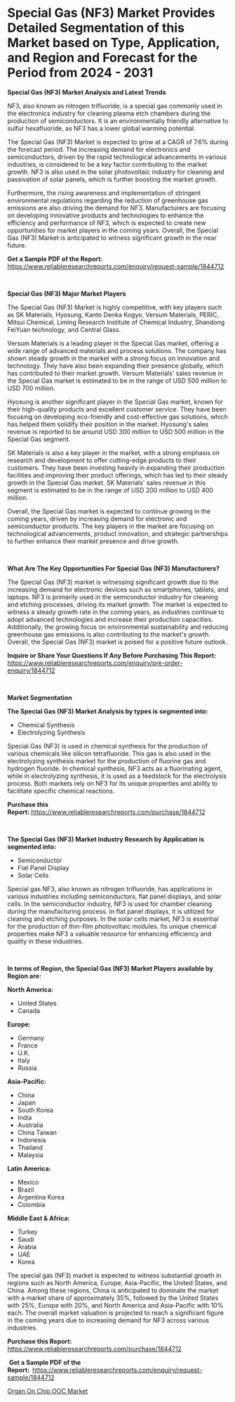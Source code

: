 <p><h1>Special Gas (NF3) Market Provides Detailed Segmentation of this Market based on Type, Application, and Region and Forecast for the Period from 2024 - 2031</h1></p><p><strong>Special Gas (NF3) Market Analysis and Latest Trends</strong></p>
<p><p>NF3, also known as nitrogen trifluoride, is a special gas commonly used in the electronics industry for cleaning plasma etch chambers during the production of semiconductors. It is an environmentally friendly alternative to sulfur hexafluoride, as NF3 has a lower global warming potential. </p><p>The Special Gas (NF3) Market is expected to grow at a CAGR of 7.6% during the forecast period. The increasing demand for electronics and semiconductors, driven by the rapid technological advancements in various industries, is considered to be a key factor contributing to the market growth. NF3 is also used in the solar photovoltaic industry for cleaning and passivation of solar panels, which is further boosting the market growth.</p><p>Furthermore, the rising awareness and implementation of stringent environmental regulations regarding the reduction of greenhouse gas emissions are also driving the demand for NF3. Manufacturers are focusing on developing innovative products and technologies to enhance the efficiency and performance of NF3, which is expected to create new opportunities for market players in the coming years. Overall, the Special Gas (NF3) Market is anticipated to witness significant growth in the near future.</p></p>
<p><strong>Get a Sample PDF of the Report:&nbsp;</strong> <a href="https://www.reliableresearchreports.com/enquiry/request-sample/1844712">https://www.reliableresearchreports.com/enquiry/request-sample/1844712</a></p>
<p>&nbsp;</p>
<p><strong>Special Gas (NF3) Major Market Players</strong></p>
<p><p>The Special Gas (NF3) Market is highly competitive, with key players such as SK Materials, Hyosung, Kanto Denka Kogyo, Versum Materials, PERIC, Mitsui Chemical, Liming Research Institute of Chemical Industry, Shandong FeiYuan technology, and Central Glass.</p><p>Versum Materials is a leading player in the Special Gas market, offering a wide range of advanced materials and process solutions. The company has shown steady growth in the market with a strong focus on innovation and technology. They have also been expanding their presence globally, which has contributed to their market growth. Versum Materials' sales revenue in the Special Gas market is estimated to be in the range of USD 500 million to USD 700 million.</p><p>Hyosung is another significant player in the Special Gas market, known for their high-quality products and excellent customer service. They have been focusing on developing eco-friendly and cost-effective gas solutions, which has helped them solidify their position in the market. Hyosung's sales revenue is reported to be around USD 300 million to USD 500 million in the Special Gas segment.</p><p>SK Materials is also a key player in the market, with a strong emphasis on research and development to offer cutting-edge products to their customers. They have been investing heavily in expanding their production facilities and improving their product offerings, which has led to their steady growth in the Special Gas market. SK Materials' sales revenue in this segment is estimated to be in the range of USD 200 million to USD 400 million. </p><p>Overall, the Special Gas market is expected to continue growing in the coming years, driven by increasing demand for electronic and semiconductor products. The key players in the market are focusing on technological advancements, product innovation, and strategic partnerships to further enhance their market presence and drive growth.</p></p>
<p>&nbsp;</p>
<p><strong>What Are The Key Opportunities For Special Gas (NF3) Manufacturers?</strong></p>
<p><p>The Special Gas (NF3) market is witnessing significant growth due to the increasing demand for electronic devices such as smartphones, tablets, and laptops. NF3 is primarily used in the semiconductor industry for cleaning and etching processes, driving its market growth. The market is expected to witness a steady growth rate in the coming years, as industries continue to adopt advanced technologies and increase their production capacities. Additionally, the growing focus on environmental sustainability and reducing greenhouse gas emissions is also contributing to the market's growth. Overall, the Special Gas (NF3) market is poised for a positive future outlook.</p></p>
<p><strong>Inquire or Share Your Questions If Any Before Purchasing This Report:</strong> <a href="https://www.reliableresearchreports.com/enquiry/pre-order-enquiry/1844712">https://www.reliableresearchreports.com/enquiry/pre-order-enquiry/1844712</a></p>
<p>&nbsp;</p>
<p><strong>Market Segmentation</strong></p>
<p><strong>The Special Gas (NF3) Market Analysis by types is segmented into:</strong></p>
<p><ul><li>Chemical Synthesis</li><li>Electrolyzing Synthesis</li></ul></p>
<p><p>Special Gas (NF3) is used in chemical synthesis for the production of various chemicals like silicon tetrafluoride. This gas is also used in the electrolyzing synthesis market for the production of fluorine gas and hydrogen fluoride. In chemical synthesis, NF3 acts as a fluorinating agent, while in electrolyzing synthesis, it is used as a feedstock for the electrolysis process. Both markets rely on NF3 for its unique properties and ability to facilitate specific chemical reactions.</p></p>
<p><strong>Purchase this Report:&nbsp;</strong><a href="https://www.reliableresearchreports.com/purchase/1844712">https://www.reliableresearchreports.com/purchase/1844712</a></p>
<p>&nbsp;</p>
<p><strong>The Special Gas (NF3) Market Industry Research by Application is segmented into:</strong></p>
<p><ul><li>Semiconductor</li><li>Flat Panel Display</li><li>Solar Cells</li></ul></p>
<p><p>Special gas NF3, also known as nitrogen trifluoride, has applications in various industries including semiconductors, flat panel displays, and solar cells. In the semiconductor industry, NF3 is used for chamber cleaning during the manufacturing process. In flat panel displays, it is utilized for cleaning and etching purposes. In the solar cells market, NF3 is essential for the production of thin-film photovoltaic modules. Its unique chemical properties make NF3 a valuable resource for enhancing efficiency and quality in these industries.</p></p>
<p>&nbsp;</p>
<p><strong>In terms of Region, the Special Gas (NF3) Market Players available by Region are:</strong></p>
<p>
    <p> <strong> North America: </strong>
        <ul>
            <li>United States</li>
            <li>Canada</li>
        </ul>
        </p> 
    <p> <strong> Europe: </strong>
        <ul>
            <li>Germany</li>
            <li>France</li>
            <li>U.K.</li>
            <li>Italy</li>
            <li>Russia</li>
        </ul>
        </p> 
    <p> <strong> Asia-Pacific: </strong>
        <ul>
            <li>China</li>
            <li>Japan</li>
            <li>South Korea</li>
            <li>India</li>
            <li>Australia</li>
            <li>China Taiwan</li>
            <li>Indonesia</li>
            <li>Thailand</li>
            <li>Malaysia</li>
        </ul>
        </p> 
    <p> <strong> Latin America: </strong>
        <ul>
            <li>Mexico</li>
            <li>Brazil</li>
            <li>Argentina Korea</li>
            <li>Colombia</li>
        </ul>
        </p> 
    <p> <strong> Middle East & Africa: </strong>
        <ul>
            <li>Turkey</li>
            <li>Saudi</li>
            <li>Arabia</li>
            <li>UAE</li>
            <li>Korea</li>
        </ul>
    </p>
    </p>
<p><p>The special gas (NF3) market is expected to witness substantial growth in regions such as North America, Europe, Asia-Pacific, the United States, and China. Among these regions, China is anticipated to dominate the market with a market share of approximately 35%, followed by the United States with 25%, Europe with 20%, and North America and Asia-Pacific with 10% each. The overall market valuation is projected to reach a significant figure in the coming years due to increasing demand for NF3 across various industries.</p></p>
<p><strong>Purchase this Report: </strong><a href="https://www.reliableresearchreports.com/purchase/1844712">https://www.reliableresearchreports.com/purchase/1844712</a></p>
<p>&nbsp;<strong>Get a Sample PDF of the Report:&nbsp;&nbsp;</strong><a href="https://www.reliableresearchreports.com/enquiry/request-sample/1844712">https://www.reliableresearchreports.com/enquiry/request-sample/1844712</a></p>
<p><strong></strong></p>
<p><p><a href="https://meowing-lemming-dd3.notion.site/Organ-On-Chip-OOC-Market-Size-Growth-Outlook-from-2024-to-2031-projecting-at-Market-s-Trends-Analy-91e97e6799914e2ab0fba1b1ff94bc34">Organ On Chip OOC Market</a></p></p>